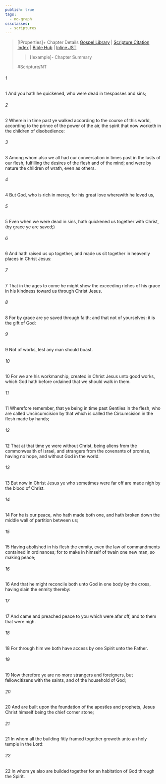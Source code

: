 ```yaml
---
publish: true
tags:
  - no-graph
cssclasses:
  - scriptures
---
```

>[!Properties]+ Chapter Details
>[Gospel Library](https://churchofjesuschrist.org/study/scriptures/nt/eph/2?lang=eng)    |    [Scripture Citation Index](https://scriptures.byu.edu/#09502::c09502)    |    [Bible Hub](https://biblehub.com/ephesians/2.htm)    |    [Inline JST](https://scripturetoolbox.com/html/ic/Ephesians/2.html)
>>[!example]- Chapter Summary
>> 
> 
>
>#Scripture/NT
###### 1
1 And you hath he quickened, who were dead in trespasses and sins;
###### 2
2 Wherein in time past ye walked according to the course of this world, according to the prince of the power of the air, the spirit that now worketh in the children of disobedience:
###### 3
3 Among whom also we all had our conversation in times past in the lusts of our flesh, fulfilling the desires of the flesh and of the mind; and were by nature the children of wrath, even as others.
###### 4
4 But God, who is rich in mercy, for his great love wherewith he loved us,
###### 5
5 Even when we were dead in sins, hath quickened us together with Christ, (by grace ye are saved;)
###### 6
6 And hath raised us up together, and made us sit together in heavenly places in Christ Jesus:
###### 7
7 That in the ages to come he might shew the exceeding riches of his grace in his kindness toward us through Christ Jesus.
###### 8
8 For by grace are ye saved through faith; and that not of yourselves: it is the gift of God:
###### 9
9 Not of works, lest any man should boast.
###### 10
10 For we are his workmanship, created in Christ Jesus unto good works, which God hath before ordained that we should walk in them.
###### 11
11 Wherefore remember, that ye being in time past Gentiles in the flesh, who are called Uncircumcision by that which is called the Circumcision in the flesh made by hands;
###### 12
12 That at that time ye were without Christ, being aliens from the commonwealth of Israel, and strangers from the covenants of promise, having no hope, and without God in the world:
###### 13
13 But now in Christ Jesus ye who sometimes were far off are made nigh by the blood of Christ.
###### 14
14 For he is our peace, who hath made both one, and hath broken down the middle wall of partition between us;
###### 15
15 Having abolished in his flesh the enmity, even the law of commandments contained in ordinances; for to make in himself of twain one new man, so making peace;
###### 16
16 And that he might reconcile both unto God in one body by the cross, having slain the enmity thereby:
###### 17
17 And came and preached peace to you which were afar off, and to them that were nigh.
###### 18
18 For through him we both have access by one Spirit unto the Father.
###### 19
19 Now therefore ye are no more strangers and foreigners, but fellowcitizens with the saints, and of the household of God;
###### 20
20 And are built upon the foundation of the apostles and prophets, Jesus Christ himself being the chief corner stone;
###### 21
21 In whom all the building fitly framed together groweth unto an holy temple in the Lord:
###### 22
22 In whom ye also are builded together for an habitation of God through the Spirit.
